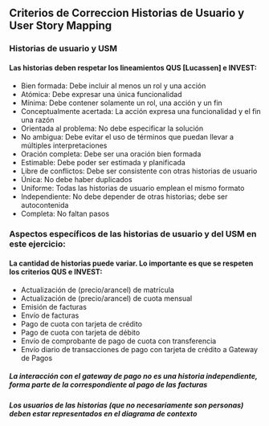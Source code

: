## Criterios de Correccion Historias de Usuario y User Story Mapping

### Historias de usuario y USM

#### Las historias deben respetar los lineamientos QUS [Lucassen] e INVEST:
- Bien formada: Debe incluir al menos un rol y una acción
- Atómica: Debe expresar una única funcionalidad
- Mínima: Debe contener solamente un rol, una acción y un fin
- Conceptualmente acertada: La acción expresa una funcionalidad y el fin una razón
- Orientada al problema: No debe especificar la solución
- No ambigua: Debe evitar el uso de términos que puedan llevar a múltiples interpretaciones
- Oración completa: Debe ser una oración bien formada
- Estimable: Debe poder ser estimada y planificada
- Libre de conflictos: Debe ser consistente con otras historias de usuario
- Única: No debe haber duplicados
- Uniforme: Todas las historias de usuario emplean el mismo formato
- Independiente: No debe depender de otras historias; debe ser autocontenida
- Completa: No faltan pasos

### Aspectos específicos de las historias de usuario y del USM en este ejercicio:
#### La cantidad de historias puede variar. Lo importante es que se respeten los criterios QUS e INVEST:

- Actualización de (precio/arancel) de matrícula
- Actualización de (precio/arancel) de cuota mensual
- Emisión de facturas
- Envío de facturas
- Pago de cuota con tarjeta de crédito
- Pago de cuota con tarjeta de débito
- Envío de comprobante de pago de cuota con transferencia
- Envío diario de transacciones de pago con tarjeta de crédito a Gateway de Pagos

##### La interacción con el gateway de pago no es una historia independiente, forma parte de la correspondiente al pago de las facturas

##### Los usuarios de las historias (que no necesariamente son personas) deben estar representados en el diagrama de contexto
